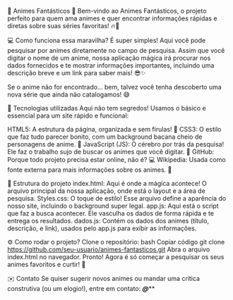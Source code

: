 🎌 Animes Fantásticos 🎌
Bem-vindo ao Animes Fantásticos, o projeto perfeito para quem ama animes e quer encontrar informações rápidas e diretas sobre suas séries favoritas! 🔥🍥

💻 Como funciona essa maravilha?
É super simples! Aqui você pode pesquisar por animes diretamente no campo de pesquisa. Assim que você digitar o nome de um anime, nossa aplicação mágica irá procurar nos dados fornecidos e te mostrar informações importantes, incluindo uma descrição breve e um link para saber mais! 😎✨

Se o anime não for encontrado... bem, talvez você tenha descoberto uma nova série que ainda não catalogamos! 😅

🚀 Tecnologias utilizadas
Aqui não tem segredos! Usamos o básico e essencial para um site rápido e funcional:

HTML5: A estrutura da página, organizada e sem firulas! 📄
CSS3: O estilo que faz tudo parecer bonito, com um background bacana cheio de personagens de anime. 🎨
JavaScript (JS): O cérebro por trás da pesquisa! Ele faz o trabalho sujo de buscar os animes que você digitar. 🧠
GitHub: Porque todo projeto precisa estar online, não é? 💻
Wikipedia: Usada como fonte externa para mais informações sobre os animes. 🔗

📂 Estrutura do projeto
index.html: Aqui é onde a mágica acontece! O arquivo principal da nossa aplicação, onde está o layout e a área de pesquisa.
Styles.css: O toque de estilo! Esse arquivo define a aparência do nosso site, incluindo o background super legal.
app.js: Aqui está o script que faz a busca acontecer. Ele vasculha os dados de forma rápida e te entrega os resultados.
dados.js: Contém os dados dos animes (título, descrição, e link), usados pelo app.js para exibir as informações.

⚙️ Como rodar o projeto?
Clone o repositório:
bash
Copiar código
git clone https://github.com/seu-usuario/animes-fantasticos.git
Abra o arquivo index.html no navegador.
Pronto! Agora é só começar a pesquisar os seus animes favoritos e curtir! 🍿

✉️ Contato
Se quiser sugerir novos animes ou mandar uma crítica construtiva (ou um elogio!), entre em contato: *********@***********
